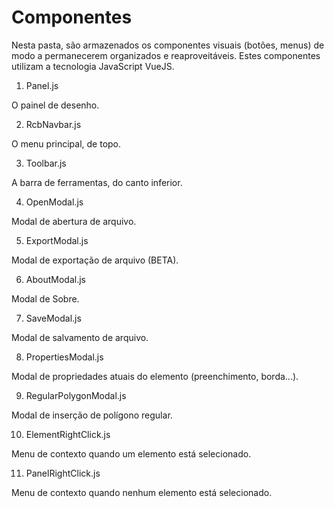 # Componentes #

Nesta pasta, são armazenados os componentes visuais (botões, menus) de modo a permanecerem organizados e reaproveitáveis. Estes componentes utilizam a tecnologia JavaScript VueJS.

1. Panel.js

O painel de desenho.

2. RcbNavbar.js

O menu principal, de topo.

3. Toolbar.js

A barra de ferramentas, do canto inferior.

4. OpenModal.js

Modal de abertura de arquivo.

5. ExportModal.js

Modal de exportação de arquivo (BETA).

6. AboutModal.js

Modal de Sobre.

7. SaveModal.js

Modal de salvamento de arquivo.

8. PropertiesModal.js

Modal de propriedades atuais do elemento (preenchimento, borda...).

9. RegularPolygonModal.js

Modal de inserção de polígono regular.

10. ElementRightClick.js

Menu de contexto quando um elemento está selecionado.

11. PanelRightClick.js

Menu de contexto quando nenhum elemento está selecionado.